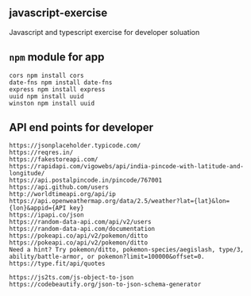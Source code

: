 ## javascript-exercise

Javascript and typescript exercise for developer soluation

## `npm` module for app

`cors npm install cors` <br>
`date-fns npm install date-fns` <br>
`express npm install express` <br>
`uuid npm install uuid` <br>
`winston npm install uuid` <br>

## API end points for developer

`https://jsonplaceholder.typicode.com/` <br>
`https://reqres.in/` <br>
`https://fakestoreapi.com/`<br>
`https://rapidapi.com/vigowebs/api/india-pincode-with-latitude-and-longitude/` <br>
`https://api.postalpincode.in/pincode/767001` <br>
`https://api.github.com/users`<br>
`http://worldtimeapi.org/api/ip`<br>
`https://api.openweathermap.org/data/2.5/weather?lat={lat}&lon={lon}&appid={API key}`<br>
`https://ipapi.co/json`<br>
`https://random-data-api.com/api/v2/users`<br>
`https://random-data-api.com/documentation`<br>
`https://pokeapi.co/api/v2/pokemon/ditto`<br>
`https://pokeapi.co/api/v2/pokemon/ditto` <br>
`Need a hint? Try pokemon/ditto, pokemon-species/aegislash, type/3, ability/battle-armor, or pokemon?limit=100000&offset=0.` <br>
`https://type.fit/api/quotes`<br>

`https://js2ts.com/js-object-to-json` <br>
`https://codebeautify.org/json-to-json-schema-generator` <br>

